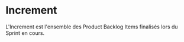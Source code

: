 # Increment

L'Increment est l'ensemble des Product Backlog Items finalisés lors du Sprint en cours.

